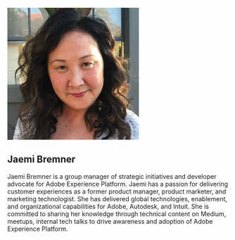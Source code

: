 ![](jaemi-bremner/avatar_user_113623_1574197244-299x300.png)

## Jaemi Bremner

Jaemi Bremner is a group manager of strategic initiatives and developer advocate for Adobe Experience Platform. Jaemi has a passion for delivering customer experiences as a former product manager, product marketer, and marketing technologist. She has delivered global technologies, enablement, and organizational capabilities for Adobe, Autodesk, and Intuit. She is committed to sharing her knowledge through technical content on Medium, meetups, internal tech talks to drive awareness and adoption of Adobe Experience Platform.

